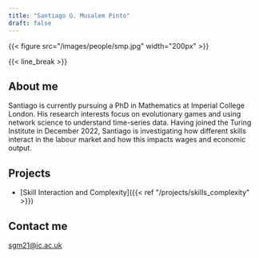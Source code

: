 ```yaml
---
title: "Santiago G. Musalem Pinto"
draft: false
---
```


{{< figure src="/images/people/smp.jpg" width="200px" >}}

{{< line_break >}}

## About me

Santiago is currently pursuing a PhD in Mathematics at Imperial College London. His research interests focus on evolutionary games and using network science to understand time-series data. Having joined the Turing Institute in December 2022, Santiago is investigating how different skills interact in the labour market and how this impacts wages and economic output.

## Projects

* [Skill Interaction and Complexity]({{< ref "/projects/skills_complexity" >}}) 

## Contact me

sgm21@ic.ac.uk  
